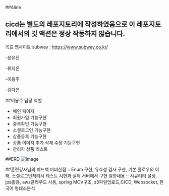 ##4line

## cicd는 별도의 레포지토리에 작성하였음으로 이 레포지토리에서의 깃 액션은 정상 작동하지 않습니다.
목표 웹사이트 subway :  https://www.subway.co.kr/
 
-윤유진
 
-류지은
 
-이용주
 
-김다은
 
 ##이용주 담당 역할
 - 메인 페이지
 - 회원가입 기능구현
 - 중복확인 기능구현
 - 소셜로그인 기능구현
 - 상품등록 기능구현
 - 상품 이미지 추가 삭제 수정 기능구현
 - 관리자 상품 리스트
 
##ERD
![image](https://user-images.githubusercontent.com/46048175/215629480-81ce6494-96cf-45c4-95f9-fad18783770f.png)

##훈련강사님의 피드백
미비한점 :: Enum 구현, 유효성 검사 구현, 기본 플로우의 이해, 소셜로그인처리시 테스트 시현과 실제 서버에서 구현
잘한내용 :: 시큐리티 설정, jpa활용, aws클라우드 사용, spring MCV구조, s3파일업로드,CICD, Websocket, 한국어 형태소분석
